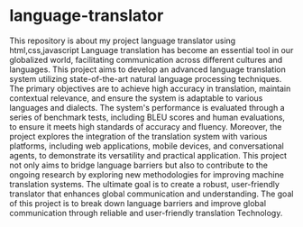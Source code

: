 # language-translator
This repository is about my project language translator using html,css,javascript
Language translation has become an essential tool in our globalized world, facilitating communication across different cultures and languages. This project aims to develop an advanced language translation system utilizing state-of-the-art natural language processing techniques. The primary objectives are to achieve high accuracy in translation, maintain contextual relevance, and ensure the system is adaptable to various languages and dialects. The system's performance is evaluated through a series of benchmark tests, including BLEU scores and human evaluations, to ensure it meets high standards of accuracy and fluency. Moreover, the project explores the integration of the translation system with various platforms, including web applications, mobile devices, and conversational agents, to demonstrate its versatility and practical application.
This project not only aims to bridge language barriers but also to contribute to the ongoing research  by exploring new methodologies for improving machine translation systems. The ultimate goal is to create a robust, user-friendly translator that enhances global communication and understanding. The goal of this project is to break down language barriers and improve global communication through reliable and user-friendly translation Technology.

